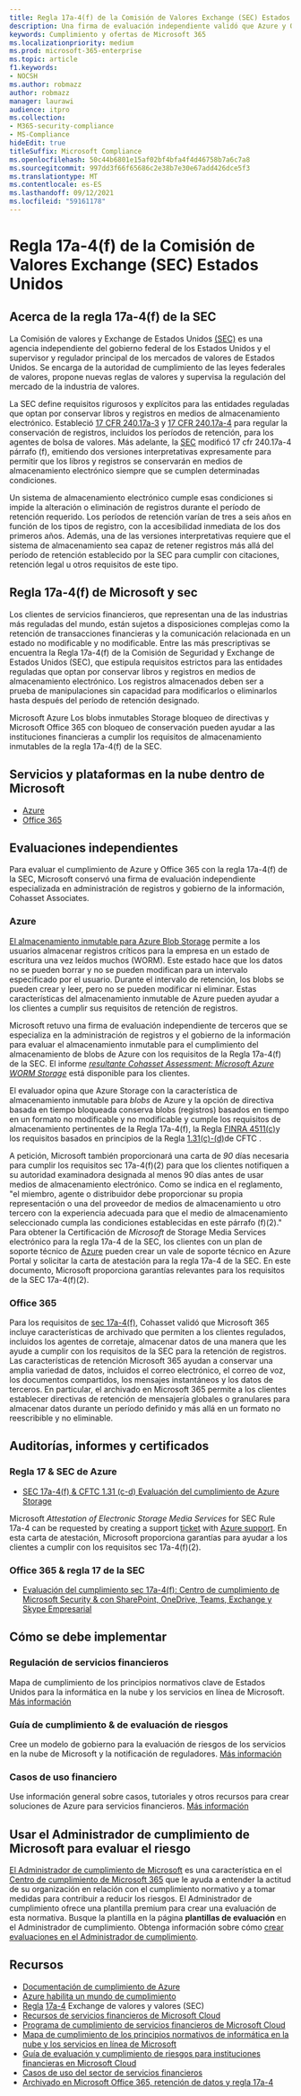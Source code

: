 ```yaml
---
title: Regla 17a-4(f) de la Comisión de Valores Exchange (SEC) Estados Unidos
description: Una firma de evaluación independiente validó que Azure y Office 365 pueden ayudar a las empresas financieras a cumplir con los requisitos de retención de registros y almacenamiento inmutable de la regla 17a-4(f) de la SEC.
keywords: Cumplimiento y ofertas de Microsoft 365
ms.localizationpriority: medium
ms.prod: microsoft-365-enterprise
ms.topic: article
f1.keywords:
- NOCSH
ms.author: robmazz
author: robmazz
manager: laurawi
audience: itpro
ms.collection:
- M365-security-compliance
- MS-Compliance
hideEdit: true
titleSuffix: Microsoft Compliance
ms.openlocfilehash: 50c44b6801e15af02bf4bfa4f4d46758b7a6c7a8
ms.sourcegitcommit: 997dd3f66f65686c2e38b7e30e67add426dce5f3
ms.translationtype: MT
ms.contentlocale: es-ES
ms.lasthandoff: 09/12/2021
ms.locfileid: "59161178"
---
```

# <a name="securities-and-exchange-commission-sec-rule-17a-4f-united-states"></a>Regla 17a-4(f) de la Comisión de Valores Exchange (SEC) Estados Unidos

## <a name="about-sec-rule-17a-4f"></a>Acerca de la regla 17a-4(f) de la SEC

La Comisión de valores y Exchange de Estados Unidos [(SEC)](https://www.sec.gov/) es una agencia independiente del gobierno federal de los Estados Unidos y el supervisor y regulador principal de los mercados de valores de Estados Unidos. Se encarga de la autoridad de cumplimiento de las leyes federales de valores, propone nuevas reglas de valores y supervisa la regulación del mercado de la industria de valores.

La SEC define requisitos rigurosos y explícitos para las entidades reguladas que optan por conservar libros y registros en medios de almacenamiento electrónico. Estableció [17 CFR 240.17a-3](https://www.govinfo.gov/app/details/CFR-2012-title17-vol3/CFR-2012-title17-vol3-sec240-17a-3) y [17 CFR 240.17a-4](https://www.ecfr.gov/cgi-bin/text-idx?mc=true&node=pt17.4.240&rgn=div5#se17.4.240_117a_64) para regular la conservación de registros, incluidos los períodos de retención, para los agentes de bolsa de valores. Más adelante, la [SEC](https://www.sec.gov/rules/interp/34-47806.htm) modificó 17 cfr 240.17a-4 párrafo (f), emitiendo dos versiones interpretativas expresamente para permitir que los libros y registros se conservarán en medios de almacenamiento electrónico siempre que se cumplen determinadas condiciones.

Un sistema de almacenamiento electrónico cumple esas condiciones si impide la alteración o eliminación de registros durante el período de retención requerido. Los períodos de retención varían de tres a seis años en función de los tipos de registro, con la accesibilidad inmediata de los dos primeros años. Además, una de las versiones interpretativas requiere que el sistema de almacenamiento sea capaz de retener registros más allá del período de retención establecido por la SEC para cumplir con citaciones, retención legal u otros requisitos de este tipo.

## <a name="microsoft-and-sec-rule-17a-4f"></a>Regla 17a-4(f) de Microsoft y sec

Los clientes de servicios financieros, que representan una de las industrias más reguladas del mundo, están sujetos a disposiciones complejas como la retención de transacciones financieras y la comunicación relacionada en un estado no modificable y no modificable. Entre las más prescriptivas se encuentra la Regla 17a-4(f) de la Comisión de Seguridad y Exchange de Estados Unidos (SEC), que estipula requisitos estrictos para las entidades reguladas que optan por conservar libros y registros en medios de almacenamiento electrónico. Los registros almacenados deben ser a prueba de manipulaciones sin capacidad para modificarlos o eliminarlos hasta después del período de retención designado.

Microsoft Azure Los blobs inmutables Storage bloqueo de directivas y Microsoft Office 365 con bloqueo de conservación pueden ayudar a las instituciones financieras a cumplir los requisitos de almacenamiento inmutables de la regla 17a-4(f) de la SEC.

## <a name="microsoft-in-scope-cloud-platforms--services"></a>Servicios y plataformas en la nube dentro de Microsoft

- [Azure](https://gallery.technet.microsoft.com/Overview-of-Azure-c1be3942)
- [Office 365](https://aka.ms/Office365ComplianceOfferings)

## <a name="independent-assessments"></a>Evaluaciones independientes

Para evaluar el cumplimiento de Azure y Office 365 con la regla 17a-4(f) de la SEC, Microsoft conservó una firma de evaluación independiente especializada en administración de registros y gobierno de la información, Cohasset Associates.

### <a name="azure"></a>Azure

[El almacenamiento inmutable para Azure Blob Storage](/azure/storage/blobs/storage-blob-immutable-storage) permite a los usuarios almacenar registros críticos para la empresa en un estado de escritura una vez leídos muchos (WORM). Este estado hace que los datos no se pueden borrar y no se pueden modifican para un intervalo especificado por el usuario. Durante el intervalo de retención, los blobs se pueden crear y leer, pero no se pueden modificar ni eliminar. Estas características del almacenamiento inmutable de Azure pueden ayudar a los clientes a cumplir sus requisitos de retención de registros.

Microsoft retuvo una firma de evaluación independiente de terceros que se especializa en la administración de registros y el gobierno de la información para evaluar el almacenamiento inmutable para el cumplimiento del almacenamiento de blobs de Azure con los requisitos de la Regla 17a-4(f) de la SEC. El informe *[resultante Cohasset Assessment: Microsoft Azure WORM Storage](https://azure.microsoft.com/resources/azure-immutable-storage-assessment-for-sec-17a-4f-by-cohasset/)* está disponible para los clientes.

El evaluador opina que Azure Storage con la característica de almacenamiento inmutable  para *blobs* de Azure y la opción de directiva basada en tiempo bloqueada conserva blobs (registros) basados en tiempo en un formato no modificable y no modificable y cumple los requisitos de almacenamiento pertinentes de la Regla 17a-4(f), la Regla [FINRA 4511(c)](offering-FINRA-4511.md)y los requisitos basados en principios de la Regla [1.31(c)-(d)](offering-cftc-1-31-us.md)de CFTC .

A petición, Microsoft también proporcionará una carta de *90* días necesaria para cumplir los requisitos sec 17a-4(f)(2) para que los clientes notifiquen a su autoridad examinadora designada al menos 90 días antes de usar medios de almacenamiento electrónico. Como se indica en el reglamento, "el miembro, agente o distribuidor debe proporcionar su propia representación o una del proveedor de medios de almacenamiento u otro tercero con la experiencia adecuada para que el medio de almacenamiento seleccionado cumpla las condiciones establecidas en este párrafo (f)(2)." Para obtener la Certificación de *Microsoft* de Storage Media Services electrónico para la regla 17a-4 [](https://azure.microsoft.com/support/create-ticket/) de la SEC, los clientes con un plan de soporte técnico de [Azure](https://azure.microsoft.com/support/plans/) pueden crear un vale de soporte técnico en Azure Portal y solicitar la carta de atestación para la regla 17a-4 de la SEC. En este documento, Microsoft proporciona garantías relevantes para los requisitos de la SEC 17a-4(f)(2).

### <a name="office-365"></a>Office 365

Para los requisitos de [sec 17a-4(f),](/microsoft-365/compliance/retention-regulatory-requirements#sec-17a-4f-finra-4511c-and-cftc-131c-d) Cohasset validó que Microsoft 365 incluye características de archivado que permiten a los clientes regulados, incluidos los agentes de corretaje, almacenar datos de una manera que les ayude a cumplir con los requisitos de la SEC para la retención de registros. Las características de retención Microsoft 365 ayudan a conservar una amplia variedad de datos, incluidos el correo electrónico, el correo de voz, los documentos compartidos, los mensajes instantáneos y los datos de terceros. En particular, el archivado en Microsoft 365 permite a los clientes establecer directivas de retención de mensajería globales o granulares para almacenar datos durante un período definido y más allá en un formato no reescribible y no eliminable.

## <a name="audits-reports-and-certificates"></a>Auditorías, informes y certificados

### <a name="azure--sec-rule-17"></a>Regla 17 & SEC de Azure

- [SEC 17a-4(f) & CFTC 1.31 (c-d) Evaluación del cumplimiento de Azure Storage](https://azure.microsoft.com/resources/azure-immutable-storage-assessment-for-sec-17a-4f-by-cohasset/)

Microsoft *Attestation of Electronic Storage Media Services* for SEC Rule 17a-4 can be requested by creating a support [ticket](https://azure.microsoft.com/support/create-ticket/) with [Azure support](https://azure.microsoft.com/support/plans/). En esta carta de atestación, Microsoft proporciona garantías para ayudar a los clientes a cumplir con los requisitos sec 17a-4(f)(2).

### <a name="office-365--sec-rule-17"></a>Office 365 & regla 17 de la SEC

- [Evaluación del cumplimiento sec 17a-4(f): Centro de cumplimiento de Microsoft Security & con SharePoint, OneDrive, Teams, Exchange y Skype Empresarial](https://servicetrust.microsoft.com/ViewPage/TrustDocumentsV3?command=Download&downloadType=Document&downloadId=2dc92867-5f83-49d8-ad04-9e7295c9e40e&tab=7f51cb60-3d6c-11e9-b2af-7bb9f5d2d913&docTab=7f51cb60-3d6c-11e9-b2af-7bb9f5d2d913_FAQ_and_White_Papers)

## <a name="how-to-implement"></a>Cómo se debe implementar

### <a name="financial-services-regulation"></a>Regulación de servicios financieros

Mapa de cumplimiento de los principios normativos clave de Estados Unidos para la informática en la nube y los servicios en línea de Microsoft. [Más información](https://servicetrust.microsoft.com/ViewPage/TrustDocuments?command=Download&downloadType=Document&downloadId=5b483567-00b0-4d86-96ae-ee887dadb61c&docTab=6d000410-c9e9-11e7-9a91-892aae8839ad_Compliance_Guides)

### <a name="risk-assessment--compliance-guide"></a>Guía de cumplimiento & de evaluación de riesgos

Cree un modelo de gobierno para la evaluación de riesgos de los servicios en la nube de Microsoft y la notificación de reguladores. [Más información](https://servicetrust.microsoft.com/ViewPage/TrustDocuments?command=Download&downloadType=Document&downloadId=edee9b14-3661-4a16-ba83-c35caf672bd7&docTab=6d000410-c9e9-11e7-9a91-892aae8839ad_FAQ_and_White_Papers)

### <a name="financial-use-cases"></a>Casos de uso financiero

Use información general sobre casos, tutoriales y otros recursos para crear soluciones de Azure para servicios financieros. [Más información](/azure/industry/financial/)

## <a name="use-microsoft-compliance-manager-to-assess-your-risk"></a>Usar el Administrador de cumplimiento de Microsoft para evaluar el riesgo

[El Administrador de cumplimiento de Microsoft](/microsoft-365/compliance/compliance-manager) es una característica en el [Centro de cumplimiento de Microsoft 365](/microsoft-365/compliance/microsoft-365-compliance-center) que le ayuda a entender la actitud de su organización en relación con el cumplimiento normativo y a tomar medidas para contribuir a reducir los riesgos. El Administrador de cumplimiento ofrece una plantilla premium para crear una evaluación de esta normativa. Busque la plantilla en la página **plantillas de evaluación** en el Administrador de cumplimiento. Obtenga información sobre cómo [crear evaluaciones en el Administrador de cumplimiento](/microsoft-365/compliance/compliance-manager-assessments).

## <a name="resources"></a>Recursos

- [Documentación de cumplimiento de Azure](/azure/compliance/)
- [Azure habilita un mundo de cumplimiento](https://azure.microsoft.com/resources/azure-enables-a-world-of-compliance/)
- [Regla](https://www.sec.gov/) [17a-4](https://www.sec.gov/rules/final/34-38245.txt) Exchange de valores y valores (SEC)
- [Recursos de servicios financieros de Microsoft Cloud](https://servicetrust.microsoft.com/viewpage/financialservicesoverview)
- [Programa de cumplimiento de servicios financieros de Microsoft Cloud](https://aka.ms/FSCP-Print)
- [Mapa de cumplimiento de los principios normativos de informática en la nube y los servicios en línea de Microsoft](https://servicetrust.microsoft.com/ViewPage/TrustDocuments?command=Download&downloadType=Document&downloadId=5b483567-00b0-4d86-96ae-ee887dadb61c&docTab=6d000410-c9e9-11e7-9a91-892aae8839ad_Compliance_Guides)
- [Guía de evaluación y cumplimiento de riesgos para instituciones financieras en Microsoft Cloud](https://azure.microsoft.com/resources/risk-assessment-and-compliance-guide-for-financial-institutions-in-the-microsoft-cloud-/)
- [Casos de uso del sector de servicios financieros](/azure/industry/financial/)
- [Archivado en Microsoft Office 365, retención de datos y regla 17a-4](https://www.microsoft.com/microsoft-365/blog/2015/11/10/office-365-exchange-online-archiving-now-meets-sec-rule-17a-4-requirements/)

